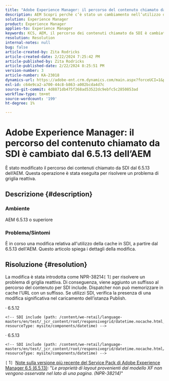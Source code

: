 ```yaml
---
title: "Adobe Experience Manager: il percorso del contenuto chiamato da SDI è cambiato dal 6.5.13 dell’AEM"
description: AEM Scopri perché c’è stato un cambiamento nell’utilizzo della cache in SDI dal 6.5.13 a oggi.
solution: Experience Manager
product: Experience Manager
applies-to: Experience Manager
keywords: KCS, AEM, il percorso dei contenuti chiamato da SDI è cambiato dal 6.5.13 dell’AEM
resolution: Resolution
internal-notes: null
bug: false
article-created-by: Zita Rodricks
article-created-date: 2/22/2024 7:25:42 PM
article-published-by: Zita Rodricks
article-published-date: 2/22/2024 8:25:51 PM
version-number: 3
article-number: KA-23018
dynamics-url: https://adobe-ent.crm.dynamics.com/main.aspx?forceUCI=1&pagetype=entityrecord&etn=knowledgearticle&id=64c15a26-b8d1-ee11-9079-6045bd0061cb
exl-id: c64e9ca2-a700-44c8-b863-a002bcda4d7c
source-git-commit: 4d8871db475f268ad53522dc9ebfc5c2850853ad
workflow-type: tm+mt
source-wordcount: '199'
ht-degree: 1%

---
```


# Adobe Experience Manager: il percorso del contenuto chiamato da SDI è cambiato dal 6.5.13 dell’AEM


È stato modificato il percorso dei contenuti chiamato da SDI dal 6.5.13 dell’AEM. Questa operazione è stata eseguita per risolvere un problema di griglia reattiva.

## Descrizione {#description}


### <b>Ambiente</b>

AEM 6.5.13 o superiore

### Problema/Sintomi

È in corso una modifica relativa all&#39;utilizzo della cache in SDI, a partire dal 6.5.13 dell&#39;AEM. Questo articolo spiega i dettagli della modifica.


## Risoluzione {#resolution}


La modifica è stata introdotta come NPR-38214`[` 1`]`  per risolvere un problema di griglia reattiva. Di conseguenza, viene aggiunto un suffisso al percorso del contenuto per SDI include. Dispatcher non può memorizzare in cache l’URL con un suffisso. Se utilizzi SDI, verifica la presenza di una modifica significativa nel caricamento dell’istanza Publish.

· 6.5.12




```
<!-- SDI include (path: /content/we-retail/language-masters/en/test/_jcr_content/root/responsivegrid/datetime.nocache.html, resourceType: mysite/components/datetime) -->
```




· 6.5.13




```
<!-- SDI include (path: /content/we-retail/language-masters/en/test/_jcr_content/root/responsivegrid/datetime.nocache.html/mysite/components/datetime, resourceType: mysite/components/datetime) -->
```




`[` 1`]`  [Note sulla versione più recente del Service Pack di Adobe Experience Manager 6.5 (6.5.13)](https://experienceleague.adobe.com/docs/experience-manager-65/content/release-notes/service-pack/6-5-13.html): &quot;*Le proprietà di layout provenienti dal modello XF non vengono osservate nel lato di una pagina. (NPR-38214)*&quot;
